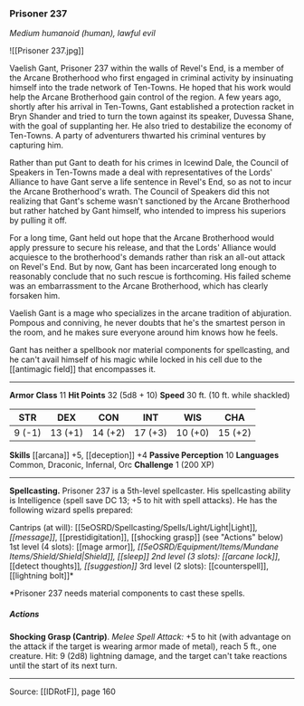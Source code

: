 ### Prisoner 237
_Medium humanoid (human), lawful evil_

![[Prisoner 237.jpg]]

Vaelish Gant, Prisoner 237 within the walls of Revel's End, is a member of the Arcane Brotherhood who first engaged in criminal activity by insinuating himself into the trade network of Ten-Towns. He hoped that his work would help the Arcane Brotherhood gain control of the region. A few years ago, shortly after his arrival in Ten-Towns, Gant established a protection racket in Bryn Shander and tried to turn the town against its speaker, Duvessa Shane, with the goal of supplanting her. He also tried to destabilize the economy of Ten-Towns. A party of adventurers thwarted his criminal ventures by capturing him.

Rather than put Gant to death for his crimes in Icewind Dale, the Council of Speakers in Ten-Towns made a deal with representatives of the Lords' Alliance to have Gant serve a life sentence in Revel's End, so as not to incur the Arcane Brotherhood's wrath. The Council of Speakers did this not realizing that Gant's scheme wasn't sanctioned by the Arcane Brotherhood but rather hatched by Gant himself, who intended to impress his superiors by pulling it off.

For a long time, Gant held out hope that the Arcane Brotherhood would apply pressure to secure his release, and that the Lords' Alliance would acquiesce to the brotherhood's demands rather than risk an all-out attack on Revel's End. But by now, Gant has been incarcerated long enough to reasonably conclude that no such rescue is forthcoming. His failed scheme was an embarrassment to the Arcane Brotherhood, which has clearly forsaken him.

Vaelish Gant is a mage who specializes in the arcane tradition of abjuration. Pompous and conniving, he never doubts that he's the smartest person in the room, and he makes sure everyone around him knows how he feels.

Gant has neither a spellbook nor material components for spellcasting, and he can't avail himself of his magic while locked in his cell due to the [[antimagic field]] that encompasses it.




---

**Armor Class** 11
**Hit Points** 32 (5d8 + 10)
**Speed** 30 ft. (10 ft. while shackled)

| STR     | DEX     | CON     | INT     | WIS     | CHA     |
|---------|---------|---------|---------|---------|---------|
| 9 (-1) | 13 (+1) | 14 (+2) | 17 (+3) | 10 (+0) | 15 (+2) |

**Skills** [[arcana]] +5, [[deception]] +4
**Passive Perception** 10
**Languages** Common, Draconic, Infernal, Orc
**Challenge** 1 (200 XP)

---

**Spellcasting.** Prisoner 237 is a 5th-level spellcaster. His spellcasting ability is Intelligence (spell save DC 13; +5 to hit with spell attacks). He has the following wizard spells prepared:

Cantrips (at will): [[5eOSRD/Spellcasting/Spells/Light/Light|Light]]*, [[message]]*, [[prestidigitation]], [[shocking grasp]] (see "Actions" below)
1st level (4 slots): [[mage armor]]*, [[5eOSRD/Equipment/Items/Mundane Items/Shield/Shield|Shield]], [[sleep]]
2nd level (3 slots): [[arcane lock]]*, [[detect thoughts]]*, [[suggestion]]*
3rd level (2 slots): [[counterspell]], [[lightning bolt]]*

*Prisoner 237 needs material components to cast these spells.

##### Actions
**Shocking Grasp (Cantrip)**. _Melee Spell Attack:_ +5 to hit (with advantage on the attack if the target is wearing armor made of metal), reach 5 ft., one creature. Hit: 9 (2d8) lightning damage, and the target can't take reactions until the start of its next turn.


---

Source: [[IDRotF]], page 160